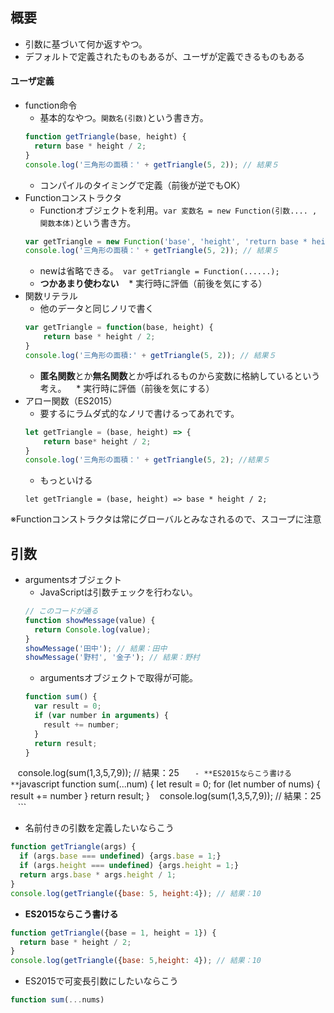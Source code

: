 ## 概要
* 引数に基づいて何か返すやつ。
* デフォルトで定義されたものもあるが、ユーザが定義できるものもある

#### ユーザ定義
* function命令
    * 基本的なやつ。`関数名(引数)`という書き方。
    ```javascript
    function getTriangle(base, height) {
      return base * height / 2;
    }
    console.log('三角形の面積：' + getTriangle(5, 2)); // 結果５
    ```
    - コンパイルのタイミングで定義（前後が逆でもOK）
* Functionコンストラクタ
    * Functionオブジェクトを利用。`var 変数名 = new Function(引数.... , 関数本体)`という書き方。
    ```javascript
    var getTriangle = new Function('base', 'height', 'return base * height / 2;');
    console.log('三角形の面積：' + getTriangle(5, 2)); // 結果５
    ```
    * newは省略できる。` var getTriangle = Function(......);`
    * **つかあまり使わない**
    * 実行時に評価（前後を気にする）
* 関数リテラル
    * 他のデータと同じノリで書く
    ```javascript
    var getTriangle = function(base, height) {
        return base * height / 2;
    }
    console.log('三角形の面積:' + getTriangle(5, 2)); // 結果５
    ```
    * **匿名関数**とか**無名関数**とか呼ばれるものから変数に格納しているという考え。
    * 実行時に評価（前後を気にする）
* アロー関数（ES2015）
    * 要するにラムダ式的なノリで書けるってあれです。
    ```javascript
    let getTriangle = (base, height) => {
        return base* height / 2;
    }
    console.log('三角形の面積：' + getTriangle(5, 2); //結果５
    ```
    * もっといける
    ```
    let getTriangle = (base, height) => base * height / 2;
    ```

※Functionコンストラクタは常にグローバルとみなされるので、スコープに注意

## 引数
* argumentsオブジェクト
    - JavaScriptは引数チェックを行わない。
    ```javascript
    // このコードが通る
    function showMessage(value) {
      return Console.log(value);
    }
    showMessage('田中'); // 結果：田中
    showMessage('野村', '金子'); // 結果：野村
    ```
    - argumentsオブジェクトで取得が可能。
    ```javascript
    function sum() {
      var result = 0;
      if (var number in arguments) {
        result += number;
      }
      return result;
    }
    console.log(sum(1,3,5,7,9)); // 結果：25 
    ```
    - **ES2015ならこう書ける**
    ```javascript
    function sum(...num) {
      let result = 0;
      for (let number of nums) {
        result += number
      }
      return result;
    }
    console.log(sum(1,3,5,7,9)); // 結果：25
    ```

- 名前付きの引数を定義したいならこう
```javascript
function getTriangle(args) {
  if (args.base === undefined) {args.base = 1;}
  if (args.height === undefined) {args.height = 1;}
  return args.base * args.height / 1;
}
console.log(getTriangle({base: 5, height:4}); // 結果：10
```
- **ES2015ならこう書ける**
```javascript
function getTriangle({base = 1, height = 1}) {
  return base * height / 2;
}
console.log(getTriangle({base: 5,height: 4}); // 結果：10
```
- ES2015で可変長引数にしたいならこう
```javascript
function sum(...nums)
```
